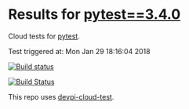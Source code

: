 # Results for [pytest==3.4.0](https://devpi.net/nicoddemus/dev/pytest/3.4.0)

Cloud tests for [pytest](FILL_IN_REPOSITORY_LINK).

Test triggered at: Mon Jan 29 18:16:04 2018

[![Build status](https://travis-ci.org/nicoddemus/devpi-cloud-test-pytest.svg?branch=master)](https://travis-ci.org/nicoddemus/devpi-cloud-test-pytest)

[![Build Status](https://ci.appveyor.com/api/projects/status/v0ls4w1qniyd32yu?svg=true)](https://ci.appveyor.com/project/nicoddemus/devpi-cloud-test-pytest)

This repo uses [devpi-cloud-test](https://github.com/obestwalter/devpi-cloud-test).
